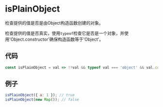 # isPlainObject

检查提供的值是否是由Object构造函数创建的对象。

检查提供的值是否真实，使用`typeof`检查它是否是一个对象，并使用'Object.constructor'确保构造函数等于'Object'。

## 代码

```js
const isPlainObject = val => !!val && typeof val === 'object' && val.constructor === Object;
```

## 例子

```js
isPlainObject({ a: 1 }); // true
isPlainObject(new Map()); // false
```
